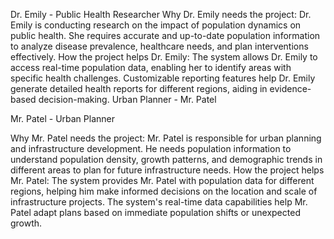 
 Dr. Emily - Public Health Researcher 
Why Dr. Emily needs the project:
Dr. Emily is conducting research on the impact of population dynamics on public health. She requires accurate and up-to-date population information to analyze disease prevalence, healthcare needs, and plan interventions effectively.
How the project helps Dr. Emily:
The system allows Dr. Emily to access real-time population data, enabling her to identify areas with specific health challenges.
Customizable reporting features help Dr. Emily generate detailed health reports for different regions, aiding in evidence-based decision-making.
Urban Planner - Mr. Patel

 Mr. Patel - Urban Planner 

Why Mr. Patel needs the project:
Mr. Patel is responsible for urban planning and infrastructure development. He needs population information to understand population density, growth patterns, and demographic trends in different areas to plan for future infrastructure needs.
How the project helps Mr. Patel:
The system provides Mr. Patel with population data for different regions, helping him make informed decisions on the location and scale of infrastructure projects.
The system's real-time data capabilities help Mr. Patel adapt plans based on immediate population shifts or unexpected growth.

